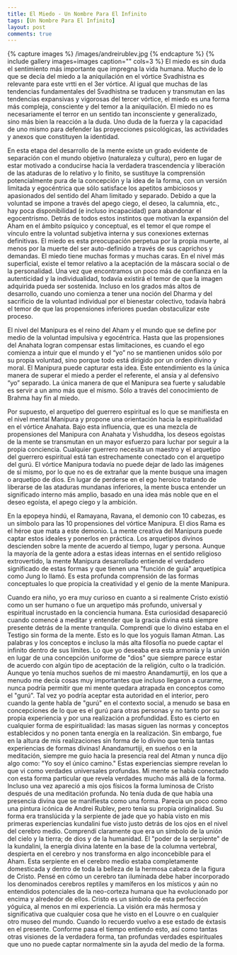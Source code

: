 ```yaml
---
title: El Miedo - Un Nombre Para El Infinito
tags: [Un Nombre Para El Infinito]
layout: post
comments: true
---
```


{% capture images %}
	/images/andreirublev.jpg
{% endcapture %}
{% include gallery images=images caption="" cols=3 %}
El miedo es sin duda el sentimiento más importante que impregna la vida humana. Mucho de lo que se decía del miedo a la aniquilación en el vórtice Svadhistna es relevante para este vrtti en el 3er vórtice. Al igual que muchas de las tendencias fundamentales del Svadhistna se traducen y transmutan en las tendencias expansivas y vigorosas del tercer vórtice, el miedo es una forma más compleja, consciente y del temor a la aniquilación. El miedo no es necesariamente el terror en un sentido tan inconsciente y generalizado, sino más bien la reacción a la duda. Uno duda de la fuerza y la capacidad de uno mismo para defender las proyecciones psicológicas, las actividades y anexos que constituyen la identidad.

	
En esta etapa del desarrollo de la mente existe un grado evidente de separación con el mundo objetivo (naturaleza y cultura), pero en lugar de estar motivado a conducirse hacia la verdadera trascendencia y liberación de las ataduras de lo relativo y lo finito, se sustituye la comprensión potencialmente pura de la concepción y la idea de la forma, con un versión limitada y egocéntrica que sólo satisface los apetitos ambiciosos y apasionados del sentido del Aham limitado y separado. Debido a que la voluntad se impone a través del apego ciego, el deseo, la calumnia, etc., hay poca disponibilidad (e incluso incapacidad) para abandonar el egocentrismo. Detrás de todos estos instintos que motivan la expansión del Aham en el ámbito psíquico y conceptual, es el temor el que rompe el vínculo entre la voluntad subjetiva interna y sus conexiones externas definitivas. El miedo es esta preocupación perpetua por la propia muerte, al menos por la muerte del ser auto-definido a través de sus caprichos y demandas.
	El miedo tiene muchas formas y muchas caras. En el nivel más superficial, existe el temor relativo a la aceptación de la máscara social o de la personalidad. Una vez que encontramos un poco más de confianza en la autenticidad y la individualidad, todavía existirá el temor de que la imagen adquirida pueda ser sostenida. Incluso en los grados más altos de desarrollo, cuando uno comienza a tener una noción del Dharma y del sacrificio de la voluntad individual por el bienestar colectivo, todavía habrá el temor de que las propensiones inferiores puedan obstaculizar este proceso.
	
El nivel del Manipura es el reino del Aham y el mundo que se define por medio de la voluntad impulsiva y egocéntrica. Hasta que las propensiones del Anahata logran compensar estas limitaciones, es cuando el ego comienza a intuir que el mundo y el “yo” no se mantienen unidos sólo por su propia voluntad, sino porque todo está dirigido por un orden divino y moral. El Manipura puede capturar esta idea. Este entendimiento es la única manera de superar el miedo a perder el referente, el ansia y al defensivo “yo” separado. La única manera de que el Manipura sea fuerte y saludable es servir a un amo más que el mismo. Sólo a través del conocimiento de Brahma hay fin al miedo.
	
Por supuesto, el arquetipo del guerrero espiritual es lo que se manifiesta en el nivel mental Manipura y propone una orientación hacia la espiritualidad en el vórtice Anahata. Bajo esta influencia, que es una mezcla de propensiones del Manipura con Anahata y Vishuddha, los deseos egoístas de la mente se transmutan en un mayor esfuerzo para luchar por seguir a la propia conciencia. Cualquier guerrero necesita un maestro y el arquetipo del guerrero espiritual está tan estrechamente conectado con el arquetipo del gurú. El vórtice Manipura todavía no puede dejar de lado las imágenes de sí mismo, por lo que no es de extrañar que la mente busque una imagen o arquetipo de dios. En lugar de perderse en el ego heroico tratando de liberarse de las ataduras mundanas inferiores, la mente busca entender un significado interno más amplio, basado en una idea más noble que en el deseo egoísta, el apego ciego y la ambición.
	
En la epopeya hindú, el Ramayana,  Ravana, el demonio con 10 cabezas, es un símbolo para las 10 propensiones del vórtice Manipura. El dios Rama es el héroe que mata a este demonio. La mente creativa del Manipura puede captar estos ideales y ponerlos en práctica. Los arquetipos divinos descienden sobre la mente de acuerdo al tiempo, lugar y persona. Aunque la mayoría de la gente adora a estas ideas internas en el sentido religioso extrovertido, la mente Manipura desarrollado entiende el verdadero significado de estas formas y que tienen una "función de guía" arquetípica como Jung lo llamó. Es esta profunda comprensión de las formas conceptuales lo que propicia la creatividad y el genio de la mente Manipura.
	
Cuando era niño, yo era muy curioso en cuanto a si realmente Cristo existió como un ser humano o fue un arquetipo más profundo, universal y espiritual incrustado en la conciencia humana. Esta curiosidad desapareció cuando comencé a meditar y entender que la gracia divina está siempre presente detrás de la mente tranquila. Comprendí que lo divino estaba en el Testigo sin forma de la mente. Esto es lo que los yoguis llaman Atman. Las palabras y los conceptos e incluso la más alta filosofía no puede captar el infinito dentro de sus límites. Lo que yo deseaba era esta armonía y la unión en lugar de una concepción uniforme de "dios" que siempre parece estar de acuerdo con algún tipo de aceptación de la religión, culto o la tradición. Aunque yo tenía muchos sueños de mi maestro Anandamurtiji, en los que a menudo me decía cosas muy importantes que incluso llegaron a curarme, nunca podría permitir que mi mente quedara atrapada en conceptos como el "gurú". Tal vez yo podría aceptar esta autoridad en el interior, pero cuando la gente habla de "gurú" en el contexto social, a menudo se basa en concepciones de lo que es el gurú para otras personas y no tanto por su propia experiencia y por una realización a profundidad. Esto es cierto en cualquier forma de espiritualidad: las masas siguen las normas y conceptos establecidos y no ponen tanta energía en la realización. Sin embargo, fue en la altura de mis realizaciones sin forma de lo divino que tenía tantas experiencias de formas divinas! Anandamurtiji, en sueños o en la meditación, siempre me guio hacia la presencia real del Atman y nunca dijo algo como: "Yo soy el único camino." Estas experiencias siempre revelan lo que vi como verdades universales profundas. Mi mente se había conectado con esta forma particular que revela verdades mucho más allá de la forma. Incluso una vez apareció a mis ojos físicos la forma luminosa de Cristo después de una meditación profunda. No tenía duda de que había una presencia divina que se manifiesta como una forma. Parecia un poco como una pintura icónica de Andrei Rublev, pero tenia su propia originalidad. Su forma era translúcida y la serpiente de jade que yo había visto en mis primeras experiencias kundalini fue visto justo detrás de los ojos en el nivel del cerebro medio. Comprendí claramente que era un símbolo de la unión del cielo y la tierra; de dios y de la humanidad. El "poder de la serpiente" de la kundalini, la energía divina latente en la base de la columna vertebral, despierta en el cerebro y nos transforma en algo inconcebible para el Aham. Esta serpiente en el cerebro medio estaba completamente domesticada y dentro de toda la belleza de la hermosa cabeza de la figura de Cristo. Pensé en cómo un cerebro tan iluminada debe haber incorporado los denominados cerebros reptiles y mamíferos en los místicos y aún no entendidos potenciales de la neo-corteza humana que ha evolucionado por encima y alrededor de ellos. Cristo es un símbolo de esta perfección yóguica, al menos en mi experiencia. La visión era más hermosa y significativa que cualquier cosa que he visto en el Louvre o en cualquier otro museo del mundo. Cuando lo recuerdo vuelvo a ese estado de éxtasis en el presente. Conforme pasa el tiempo entiendo esto, así como tantas otras visiones de la verdadera forma, tan profundas verdades espirituales que uno no puede captar normalmente sin la ayuda del medio de la forma.



